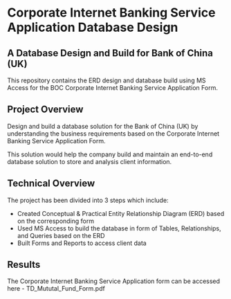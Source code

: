 # Corporate Internet Banking Service Application Database Design <a name="TOP"></a>

## A Database Design and Build for Bank of China (UK) ##
This repository contains the ERD design and database build using MS Access for the BOC Corporate Internet Banking Service Application Form.

## Project Overview ##
Design and build a database solution for the Bank of China (UK) by understanding the business requirements based on the Corporate Internet Banking Service Application Form.

This solution would help the company build and maintain an end-to-end database solution to store and analysis client information.

## Technical Overview ##
The project has been divided into 3 steps which include:
* Created Conceptual & Practical Entity Relationship Diagram (ERD) based on the corresponding form
* Used MS Access to build the database in form of Tables, Relationships, and Queries based on the ERD
* Built Forms and Reports to access client data

## Results ##
The Corporate Internet Banking Service Application form can be accessed here - TD_Mututal_Fund_Form.pdf
